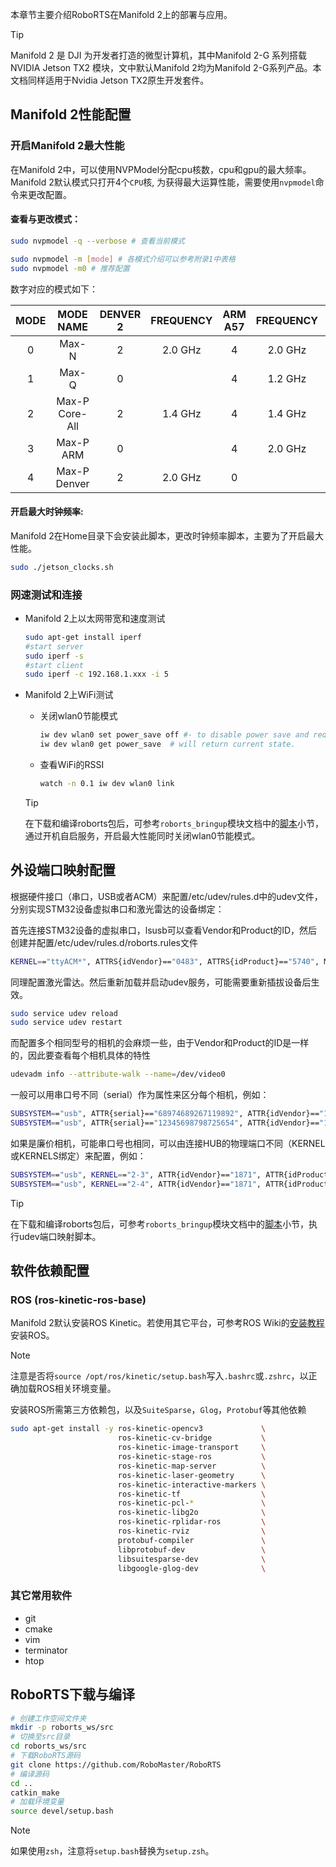 本章节主要介绍RoboRTS在Manifold 2上的部署与应用。

> [!Tip]
>
> Manifold 2 是 DJI 为开发者打造的微型计算机，其中Manifold 2-G 系列搭载 NVIDIA Jetson TX2 模块，文中默认Manifold 2均为Manifold 2-G系列产品。本文档同样适用于Nvidia Jetson TX2原生开发套件。

## Manifold 2性能配置

### 开启Manifold 2最大性能

在Manifold 2中，可以使用NVPModel分配cpu核数，cpu和gpu的最大频率。Manifold 2默认模式只打开4个`CPU`核, 为获得最大运算性能，需要使用`nvpmodel`命令来更改配置。

#### 查看与更改模式：

```bash
sudo nvpmodel -q --verbose # 查看当前模式

sudo nvpmodel -m [mode] # 各模式介绍可以参考附录1中表格
sudo nvpmodel -m0 # 推荐配置
```
数字对应的模式如下：



| MODE |   MODE NAME    | DENVER 2 | FREQUENCY | ARM A57 | FREQUENCY | GPU FREQUENCY |
| :--: | :------------: | :------: | :-------: | :-----: | :-------: | :-----------: |
|  0   |     Max-N      |    2     |  2.0 GHz  |    4    |  2.0 GHz  |   1.30 Ghz    |
|  1   |     Max-Q      |    0     |           |    4    |  1.2 GHz  |   0.85 Ghz    |
|  2   | Max-P Core-All |    2     |  1.4 GHz  |    4    |  1.4 GHz  |   1.12 Ghz    |
|  3   |   Max-P ARM    |    0     |           |    4    |  2.0 GHz  |   1.12 Ghz    |
|  4   |  Max-P Denver  |    2     |  2.0 GHz  |    0    |           |   1.12 Ghz    |

#### 开启最大时钟频率:

Manifold 2在Home目录下会安装此脚本，更改时钟频率脚本，主要为了开启最大性能。

```bash
sudo ./jetson_clocks.sh
```

### 网速测试和连接

- Manifold 2上以太网带宽和速度测试

  ``` bash
  sudo apt-get install iperf
  #start server
  sudo iperf -s
  #start client
  sudo iperf -c 192.168.1.xxx -i 5
  ```

- Manifold 2上WiFi测试

  - 关闭wlan0节能模式

    ```bash
    iw dev wlan0 set power_save off #- to disable power save and reduce ping latency.
    iw dev wlan0 get power_save  # will return current state.

    ```

  - 查看WiFi的RSSI

    ```bash
    watch -n 0.1 iw dev wlan0 link
    ```

  > [!Tip]
  >
  > 在下载和编译roborts包后，可参考`roborts_bringup`模块文档中的[脚本](sdk_docs/roborts_bringup?id=脚本)小节，通过开机自启服务，开启最大性能同时关闭wlan0节能模式。


## 外设端口映射配置

  根据硬件接口（串口，USB或者ACM）来配置/etc/udev/rules.d中的udev文件，分别实现STM32设备虚拟串口和激光雷达的设备绑定：

  首先连接STM32设备的虚拟串口，lsusb可以查看Vendor和Product的ID，然后创建并配置/etc/udev/rules.d/roborts.rules文件

  ```bash
  KERNEL=="ttyACM*", ATTRS{idVendor}=="0483", ATTRS{idProduct}=="5740", MODE:="0777", SYMLINK+="serial_sdk"

  ```
  同理配置激光雷达。然后重新加载并启动udev服务，可能需要重新插拔设备后生效。

  ```bash
  sudo service udev reload
  sudo service udev restart
  ```

  而配置多个相同型号的相机的会麻烦一些，由于Vendor和Product的ID是一样的，因此要查看每个相机具体的特性

  ```bash
  udevadm info --attribute-walk --name=/dev/video0
  ```

  一般可以用串口号不同（serial）作为属性来区分每个相机，例如：

  ```bash
  SUBSYSTEM=="usb", ATTR{serial}=="68974689267119892", ATTR{idVendor}=="1871", ATTR{idProduct}=="0101", SYMLINK+="camera0"
  SUBSYSTEM=="usb", ATTR{serial}=="12345698798725654", ATTR{idVendor}=="1871", ATTR{idProduct}=="0101", SYMLINK+="camera1"
  ```

  如果是廉价相机，可能串口号也相同，可以由连接HUB的物理端口不同（KERNEL或KERNELS绑定）来配置，例如：

  ```bash
  SUBSYSTEM=="usb", KERNEL=="2-3", ATTR{idVendor}=="1871", ATTR{idProduct}=="0101", SYMLINK+="camera0"
  SUBSYSTEM=="usb", KERNEL=="2-4", ATTR{idVendor}=="1871", ATTR{idProduct}=="0101", SYMLINK+="camera1"
  ```

>[!Tip]
>
>在下载和编译roborts包后，可参考`roborts_bringup`模块文档中的[脚本](sdk_docs/roborts_bringup?id=脚本)小节，执行udev端口映射脚本。



## 软件依赖配置

### ROS (ros-kinetic-ros-base)

Manifold 2默认安装ROS Kinetic。若使用其它平台，可参考ROS Wiki的[安装教程](http://wiki.ros.org/kinetic/Installation/Ubuntu)安装ROS。

> [!Note]
>
> 注意是否将`source /opt/ros/kinetic/setup.bash`写入`.bashrc`或`.zshrc`，以正确加载ROS相关环境变量。

安装ROS所需第三方依赖包，以及`SuiteSparse`，`Glog`，`Protobuf`等其他依赖

```bash
sudo apt-get install -y ros-kinetic-opencv3             \
                        ros-kinetic-cv-bridge           \
                        ros-kinetic-image-transport     \
                        ros-kinetic-stage-ros           \
                        ros-kinetic-map-server          \
                        ros-kinetic-laser-geometry      \
                        ros-kinetic-interactive-markers \
                        ros-kinetic-tf                  \
                        ros-kinetic-pcl-*               \
                        ros-kinetic-libg2o              \
                        ros-kinetic-rplidar-ros         \
                        ros-kinetic-rviz                \
                        protobuf-compiler               \
                        libprotobuf-dev                 \
                        libsuitesparse-dev              \
                        libgoogle-glog-dev              \
```

### 其它常用软件

- git
- cmake
- vim
- terminator
- htop

## RoboRTS下载与编译


```bash
# 创建工作空间文件夹
mkdir -p roborts_ws/src
# 切换至src目录
cd roborts_ws/src
# 下载RoboRTS源码
git clone https://github.com/RoboMaster/RoboRTS
# 编译源码
cd ..
catkin_make 
# 加载环境变量
source devel/setup.bash
```

> [!Note]
>
> 如果使用`zsh`，注意将`setup.bash`替换为`setup.zsh`。
